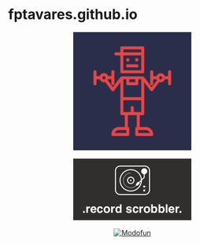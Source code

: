 # fptavares.github.io

<div style="text-align:center">
  
<a href="https://itunes.apple.com/us/app/id1448639259&mt=8"><img src="/img/athletic.png" width="240" alt="Athletic"/></a>

<a href="https://fptavares.github.io/record-scrobbler/"><img src="/img/record-scrobbler.png" width="240" alt="Record Scrobbler"/></a>

<a href="https://modofun.js.org"><img src="https://raw.githubusercontent.com/modofunjs/modofun/master/assets/images/modofun-logo-wide.png" width="240" alt="Modofun"/></a>

</div>
